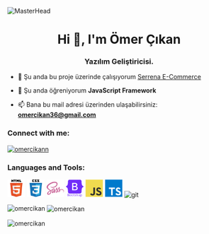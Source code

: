 ![MasterHead](https://l24.im/UbvA4)

<h1 align="center">Hi 👋, I'm Ömer Çıkan</h1>
<h3 align="center">Yazılım Geliştiricisi.</h3>

- 🔭 Şu anda bu proje üzerinde çalışıyorum [Serrena E-Commerce](https://github.com/omercikan/serrena-ecommerce)

- 🌱 Şu anda öğreniyorum **JavaScript Framework**

- 📫 Bana bu mail adresi üzerinden ulaşabilirsiniz: **omercikan36@gmail.com**

<h3 align="left">Connect with me:</h3>
<p align="left">
<a href="https://instagram.com/omercikann" target="blank"><img align="center" src="https://raw.githubusercontent.com/rahuldkjain/github-profile-readme-generator/master/src/images/icons/Social/instagram.svg" alt="omercikann" height="30" width="40" /></a>
</p>

<h3 align="left">Languages and Tools:</h3>
<p align="left"> <a href="https://getbootstrap.com" target="_blank" rel="noreferrer"></a> <img src="https://raw.githubusercontent.com/devicons/devicon/master/icons/html5/html5-original-wordmark.svg" alt="html5" width="40" height="40"/>  <img src="https://raw.githubusercontent.com/devicons/devicon/master/icons/css3/css3-original-wordmark.svg" alt="css3" width="40" height="40"/> <img src="https://raw.githubusercontent.com/devicons/devicon/master/icons/sass/sass-original.svg" alt="sass" width="40" height="40"/> <img src="https://raw.githubusercontent.com/devicons/devicon/master/icons/bootstrap/bootstrap-plain-wordmark.svg" alt="bootstrap" width="40" height="40"/> <a href="https://www.w3schools.com/css/" target="_blank" rel="noreferrer"></a> <a href="https://git-scm.com/" target="_blank" rel="noreferrer"></a>  <a href="https://www.w3.org/html/" target="_blank" rel="noreferrer"></a>  <a href="https://developer.mozilla.org/en-US/docs/Web/JavaScript" target="_blank" rel="noreferrer"></a> <img src="https://raw.githubusercontent.com/devicons/devicon/master/icons/javascript/javascript-original.svg" alt="javascript" width="40" height="40"/> <a href="https://sass-lang.com" target="_blank" rel="noreferrer"></a>  <a href="https://www.typescriptlang.org/" target="_blank" rel="noreferrer"></a> <img src="https://raw.githubusercontent.com/devicons/devicon/master/icons/typescript/typescript-original.svg" alt="typescript" width="40" height="40"/> </a> <img src="https://www.vectorlogo.zone/logos/git-scm/git-scm-icon.svg" alt="git" width="40" height="40"/> </p>

<p><img align="left" src="https://github-readme-stats.vercel.app/api/top-langs?username=omercikan&show_icons=true&locale=en&layout=compact" alt="omercikan" /></p>

<p>&nbsp;<img align="center" src="https://github-readme-stats.vercel.app/api?username=omercikan&show_icons=true&locale=en" alt="omercikan" /></p>

<p><img align="center" src="https://github-readme-streak-stats.herokuapp.com/?user=omercikan&" alt="omercikan" /></p>
